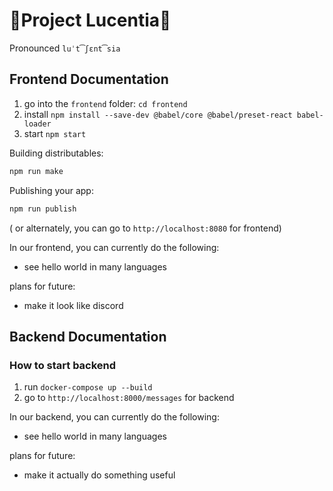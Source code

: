 # 🌟Project Lucentia🌟

Pronounced `luˈt͡ʃɛnt͡sia`

## Frontend Documentation

1. go into the `frontend` folder: `cd frontend`
2. install `npm install --save-dev @babel/core @babel/preset-react babel-loader`
3. start `npm start`

Building distributables:
```bash
npm run make
```

Publishing your app:
```bash
npm run publish
```

( or alternately, you can go to `http://localhost:8080` for frontend)

In our frontend, you can currently do the following:

- see hello world in many languages

plans for future:

- make it look like discord

## Backend Documentation

### How to start backend

1. run `docker-compose up --build`
2. go to `http://localhost:8000/messages` for backend

In our backend, you can currently do the following:

- see hello world in many languages

plans for future:

- make it actually do something useful
